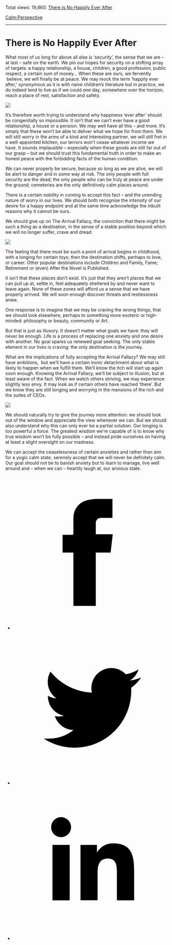 Total views: 19,860: [There is No Happily Ever After](https://www.theschooloflife.com/thebookoflife/there-is-no-happily-ever-after/)

[Calm:](https://www.theschooloflife.com/thebookoflife/category/calm/)[Perspective](https://www.theschooloflife.com/thebookoflife/category/calm/perspective/)

* * *

# There is No Happily Ever After
<style>
						.alignnone {
  display: block;
  margin-left: auto;
  margin-right: auto;
  align: center:
}

.addtoany_share_save_container {
display:none;
}

.wp-block-image {
		display: block;
  margin-left: auto;
  margin-right: auto;
  width: 50%;
}

.aligncenter {
display: block;
  margin-left: auto;
  margin-right: auto;
  align: center:
}

@media only screen and (max-width: 500px) {
  .wp-block-image {
		display: block;
  margin-left: auto;
  margin-right: auto;
  width: 100%;
} }

h1 {max-width: 600px !important;
}
.s18-single-post .content-area .site-main article .post-cat-header-display + .old-wrapper p {
    font-size: 1.200em
}
						</style>

What most of us long for above all else is ‘security’, the sense that we are – at last – safe on the earth. We pin our hopes for security on a shifting array of targets: a happy relationship, a house, children, a good profession, public respect, a certain sum of money… When these are ours, we fervently &nbsp;believe, we will finally be at peace. We may mock the term ‘happily ever after,’ synonymous as it is with naive children’s literature but in practice, we do indeed tend to live as if we could one day, somewhere over the horizon, reach a place of rest, satisfaction and safety.

![](https://www.theschooloflife.com/thebookoflife/wp-content/uploads/2019/03/Happily-Ever-After-1024x768.jpg)

It’s therefore worth trying to understand why happiness ‘ever after’ should be congenitally so impossible. It isn’t that we can’t ever have a good relationship, a house or a pension. We may well have all this – and more. It’s simply that these won’t be able to deliver what we hope for from them. We will still worry in the arms of a kind and interesting partner, we will still fret in a well-appointed kitchen, our terrors won’t cease whatever income we have. It sounds implausible – especially when these goods are still far out of our grasp – but we should trust this fundamental truth in order to make an honest peace with the forbidding facts of the human condition.

We can never properly be secure, because so long as we are alive, we will be alert to danger and in some way at risk. The only people with full security are the dead; the only people who can be truly at peace are under the ground; cemeteries are the only definitively calm places around.

There is a certain nobility in coming to accept this fact – and the unending nature of worry in our lives. We should both recognise the intensity of our desire for a happy endpoint and at the same time acknowledge the inbuilt reasons why it cannot be ours.

We should give up on The Arrival Fallacy, the conviction that there might be such a thing as a destination, in the sense of a stable position beyond which we will no longer suffer, crave and dread.

![](https://www.theschooloflife.com/thebookoflife/wp-content/uploads/2019/03/HPE-2-1024x768.jpg)

The feeling that there must be such a point of arrival begins in childhood, with a longing for certain toys; then the destination shifts, perhaps to love, or career. Other popular destinations include Children and Family, Fame; Retirement or (even) After the Novel is Published.

It isn’t that these places don’t exist. It’s just that they aren’t places that we can pull up at, settle in, feel adequately sheltered by and never want to leave again. None of these zones will afford us a sense that we have properly arrived. We will soon enough discover threats and restlessness anew.

One response is to imagine that we may be craving the wrong things, that we should look elsewhere, perhaps to something more esoteric or high-minded: philosophy or beauty, community or Art.

But that is just as illusory. It doesn’t matter what goals we have: they will never be enough. Life is a process of replacing one anxiety and one desire with another. No goal spares us renewed goal seeking. The only stable element in our lives is craving: the only destination is the journey.

What are the implications of fully accepting the Arrival Fallacy? We may still have ambitions, &nbsp;but we’ll have a certain ironic detachment about what is likely to happen when we fulfill them. We’ll know the itch will start up again soon enough. Knowing the Arrival Fallacy, we’ll be subject to illusion, but at least aware of the fact. When we watch others striving, we may experience slightly less envy. It may look as if certain others have reached ‘there’. But we know they are still longing and worrying in the mansions of the rich and the suites of CEOs.

![](https://www.theschooloflife.com/thebookoflife/wp-content/uploads/2019/03/Hapilly-Ever-After.jpg)

We should naturally try to give the journey more attention: we should look out of the window and appreciate the view whenever we can. But we should also understand why this can only ever be a partial solution. Our longing is too powerful a force. The greatest wisdom we’re capable of is to know why true wisdom won’t be fully possible – and instead pride ourselves on having at least a slight oversight on our madness.

We can accept the ceaselessness of certain anxieties and rather than aim for a yogic calm state, serenely accept that we will never be definitely calm. Our goal should not be to banish anxiety but to learn to manage, live well around and – when we can – heartily laugh at, our anxious state.

<style>
    .iframe-class { display: block !important; }
</style>

- [<svg xmlns="http://www.w3.org/2000/svg" viewbox="0 0 26 26"><title>Facebook</title>
                    <g>
                        <path d="M8.38,10H9.92c.2,0,.29,0,.29-.28,0-.82,0-1.64,0-2.46a3.05,3.05,0,0,1,2.57-3.15A7.22,7.22,0,0,1,14,3.95c.86,0,1.71,0,2.57,0h.25v3.2h-2A.85.85,0,0,0,14,8c0,.62,0,1.24,0,1.91h2.87L16.51,13H14v9H10.21V13H8.38Z"></path>
                    </g>
                </svg>](http://www.facebook.com/sharer/sharer.php?u=https://www.theschooloflife.com/thebookoflife/there-is-no-happily-ever-after/)
- [<svg xmlns="http://www.w3.org/2000/svg" viewbox="0 0 26 26"><title>Twitter</title>
                    <path d="M21.69,7.9a6.75,6.75,0,0,1-1.94.53,3.39,3.39,0,0,0,1.48-1.87,6.76,6.76,0,0,1-2.14.82,3.38,3.38,0,0,0-5.75,3.08,9.59,9.59,0,0,1-7-3.53,3.38,3.38,0,0,0,1,4.51A3.36,3.36,0,0,1,5.89,11v0A3.38,3.38,0,0,0,8.6,14.37a3.39,3.39,0,0,1-1.53.06,3.38,3.38,0,0,0,3.15,2.35A6.78,6.78,0,0,1,6,18.22a6.87,6.87,0,0,1-.81,0A9.6,9.6,0,0,0,20,10.08q0-.22,0-.44A6.86,6.86,0,0,0,21.69,7.9Z"></path>
                </svg>](http://twitter.com/share?url=https://www.theschooloflife.com/thebookoflife/there-is-no-happily-ever-after/&text=&via=theschooloflife)
- [<svg xmlns="http://www.w3.org/2000/svg" viewbox="0 0 26 26"><title>LinkedIn</title>
<path class="cls-2" d="M6.67,10H9.58v9.36H6.67ZM8.13,5.32A1.69,1.69,0,1,1,6.44,7,1.69,1.69,0,0,1,8.13,5.32"></path><path class="cls-2" d="M11.41,10H14.2v1.28h0A3.06,3.06,0,0,1,17,9.75c2.95,0,3.49,1.94,3.49,4.46v5.14H17.57V14.79c0-1.09,0-2.48-1.51-2.48s-1.75,1.18-1.75,2.4v4.63H11.41Z"></path></svg>](https://www.linkedin.com/shareArticle?mini=true&url=https://www.theschooloflife.com/thebookoflife/there-is-no-happily-ever-after/)
